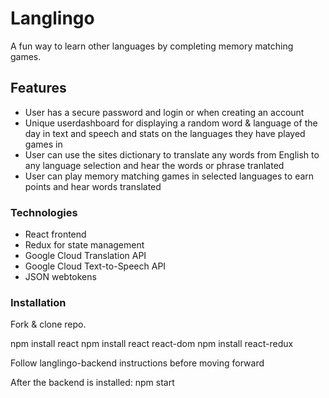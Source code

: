 # Langlingo
 A fun way to learn other languages by completing memory matching games.

## Features
- User has a secure password and login or when creating an account
- Unique userdashboard for displaying a random word & language of the day in text and speech and stats on the languages they have played games in
- User can use the sites dictionary to translate any words from English to any language selection and hear the words or phrase tranlated
- User can play memory matching games in selected languages to earn points and hear words translated

### Technologies
- React frontend 
- Redux for state management
- Google Cloud Translation API
- Google Cloud Text-to-Speech API
- JSON webtokens

### Installation

Fork & clone repo.

npm install react
npm install react react-dom
npm install react-redux

Follow langlingo-backend instructions before moving forward

After the backend is installed:
npm start 